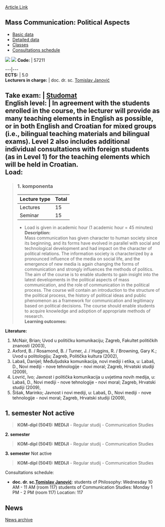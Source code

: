 [Article Link](https://www.fhs.hr/en/course/mcpa)

## Mass Communication: Political Aspects
  * [Basic data](https://www.fhs.hr/en/course/mcpa#v1id-523802_181998_1_0 "Basic data")
  * [Detailed data](https://www.fhs.hr/en/course/mcpa#v1id-523802_181998_1_1 "Detailed data")
  * [Classes](https://www.fhs.hr/en/course/mcpa#v1id-523802_181998_1_2 "Classes")
  * [Consultations schedule](https://www.fhs.hr/en/course/mcpa#v1id-523802_181998_1_3 "Consultations schedule")


[![](https://www.fhs.hr/img/flags/gif/hr.gif)](https://www.fhs.hr/predmet/pamk_a) [![](https://www.fhs.hr/img/flags/gif/gb.gif)](https://www.fhs.hr/en/course/mcpa)
**Code:** |  57211  
  
---|---  
**ECTS:** |  5.0   
**Lecturers in charge:** |  doc. dr. sc. [Tomislav Janović](https://www.fhs.hr/staff/tomislav.janovic)   
  
**Take exam:** |  [Studomat](http://www.isvu.hr/studomat)  
**English level:** |  In agreement with the students enrolled in the course, the lecturer will provide as many teaching elements in English as possible, or in both English and Croatian for mixed groups (i.e., bilingual teaching materials and bilingual exams). Level 2 also includes additional individual consultations with foreign students (as in Level 1) for the teaching elements which will be held in Croatian.   
**Load:**  
---  
> ### 1. komponenta
> | Lecture type | Total  
> ---|---  
> Lectures | 15  
> Seminar | 15  
> * Load is given in academic hour (1 academic hour = 45 minutes)   
**Description:**  
> Mass communication has given character to human society since its beginning, and its forms have evolved in parallel with social and technological development and had impact on the character of political relations. The information society is characterized by a pronounced influence of the media on social life, and the emergence of new media is again changing the forms of communication and strongly influences the methods of politics.   
>  The aim of the course is to enable students to gain insight into the latest developments in the political aspects of mass communication, and the role of communication in the political process. The course will contain an introduction to the structure of the political process, the history of political ideas and public phenomenon as a framework for communication and legitimacy based on political decisions. The course should enable students to acquire knowledge and adoption of appropriate methods of research.  
**Learning outcomes:**  

  
**Literature:**  
  1. McNair, Brian; Uvod u političku komunikaciju; Zagreb, Fakultet političkih znanosti (2003), 
  2. Axford, B. / Rosamond, B. / Turner, J. / Huggins, R. / Browning, Gary K.; Uvod u politologiju; Zagreb, Politička kultura (2002), 
  3. Labaš, Danijel; Međuljudska komunikacija, novi mediji i etika, u: Labaš, D., Novi mediji - nove tehnologije - novi moral; Zagreb, Hrvatski studiji (2009), 
  4. Lovrić, Ivo; Javnost i politička komunikacija u uvjetima novih medija, u: Labaš, D., Novi mediji - nove tehnologije - novi moral; Zagreb, Hrvatski studiji (2009), 
  5. Šišak, Marinko; Javnost i novi mediji, u: Labaš, D., Novi mediji - nove tehnologije - novi moral; Zagreb, Hrvatski studiji (2009), 

  
**1. semester** Not active  
---  
> **KOM-dipl (5041): MEDIJI** - Regular studij - Communication Studies  
>   
  
**2. semester**  
> **KOM-dipl (5041): MEDIJI** - Regular studij - Communication Studies  
>   
  
**3. semester** Not active  
> **KOM-dipl (5041): MEDIJI** - Regular studij - Communication Studies  
>   
Consultations schedule: 
  * **doc. dr. sc.[Tomislav Janović](https://www.fhs.hr/staff/tomislav.janovic)**: 
students of Philosophy: Wednesday 10 AM - 11 AM (room 117)
students of Communication Studies: Monday 1 PM - 2 PM (room 117)
Location: 117 


## News
[News archive](https://www.fhs.hr/en/course/mcpa?@=20pf7#news_80598 "News archive")
